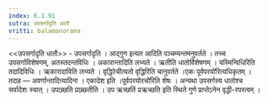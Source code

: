 ```yaml
---
index: 6.1.91
sutra: उपसर्गादृति धातौ
vritti: balamanorama
---
```


<<उपसर्गादृति धातौ>> - उपसर्गादृति । आद्गुण इत्यत आदिति पञ्चम्यन्तमनुवर्तते । तच्च उपसर्गाविशेषणम्, अतस्तदन्तविधिः । अकारान्तादिति लभ्यते । ऋतीति धातोर्विशेषणम् । यस्मिन्विधिरिति तदादिविधिः । ऋकारादाविति लभ्यते । वृद्धिरेचीत्यतो वृद्धिरिति चानुवर्तते ।एकः पूर्वपरयो॑रित्यधिकृतम् । तदाह — अवर्णान्तादित्यादिना । एकादेश इति ।पूर्वपरयोरचो॑रिति शेषः । अन्यथा उपसर्गस्य धातोश्च सर्वादेशः स्यात् । उपाच्र्छति प्राच्र्छतीति । उप ऋच्छतिं प्रऋच्छति इति स्थिते गुणे प्राप्तेऽनेन वृद्धी-रपरत्वम् ।